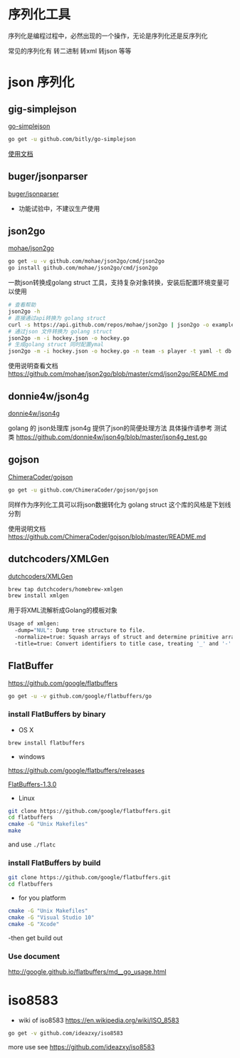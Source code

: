 # 序列化工具

序列化是编程过程中，必然出现的一个操作，无论是序列化还是反序列化

常见的序列化有 转二进制 转xml 转json 等等

# json 序列化


## gig-simplejson

[go-simplejson](https://github.com/bitly/go-simplejson)

```sh
go get -u github.com/bitly/go-simplejson
```

[使用文档](http://godoc.org/github.com/bitly/go-simplejson)

## buger/jsonparser

[buger/jsonparser](https://github.com/buger/jsonparser)

- 功能试验中，不建议生产使用

## json2go

[mohae/json2go](https://github.com/mohae/json2go)

```sh
go get -u -v github.com/mohae/json2go/cmd/json2go
go install github.com/mohae/json2go/cmd/json2go
```

一款json转换成golang struct 工具，支持复杂对象转换，安装后配置环境变量可以使用

```sh
# 查看帮助
json2go -h
# 直接通过api转换为 golang struct
curl -s https://api.github.com/repos/mohae/json2go | json2go -o example/github.go -w -a -n repo
# 通过json 文件转换为 golang struct
json2go -m -i hockey.json -o hockey.go
# 生成golang struct 同时配置ymal
json2go -m -i hockey.json -o hockey.go -n team -s player -t yaml -t db
```

使用说明查看文档 https://github.com/mohae/json2go/blob/master/cmd/json2go/README.md

## donnie4w/json4g

[donnie4w/json4g](https://github.com/donnie4w/json4g)

golang 的 json处理库
json4g 提供了json的简便处理方法
具体操作请参考 测试类 https://github.com/donnie4w/json4g/blob/master/json4g_test.go


## gojson

[ChimeraCoder/gojson](https://github.com/ChimeraCoder/gojson)

```sh
go get -u github.com/ChimeraCoder/gojson/gojson
```

同样作为序列化工具可以将json数据转化为 golang struct 这个库的风格是下划线分割

使用说明文档 https://github.com/ChimeraCoder/gojson/blob/master/README.md

## dutchcoders/XMLGen

[dutchcoders/XMLGen](https://github.com/dutchcoders/XMLGen)

```sh
brew tap dutchcoders/homebrew-xmlgen
brew install xmlgen
```

用于将XML流解析成Golang的模板对象

```sh
Usage of xmlgen:
  -dump="NUL": Dump tree structure to file.
  -normalize=true: Squash arrays of struct and determine primitive array type.
  -title=true: Convert identifiers to title case, treating '_' and '-' as word boundaries.
```


## FlatBuffer

https://github.com/google/flatbuffers

```sh
go get -u -v github.com/google/flatbuffers/go
```

### install FlatBuffers by binary

- OS X

```sh
brew install flatbuffers
```

- windows

https://github.com/google/flatbuffers/releases

[FlatBuffers-1.3.0](https://github.com/google/flatbuffers/releases/download/v1.3.0/flatc_windows_exe.zip)

- Linux

```sh
git clone https://github.com/google/flatbuffers.git
cd flatbuffers
cmake -G "Unix Makefiles"
make
```

and use `./flatc`

### install FlatBuffers by build

```sh
git clone https://github.com/google/flatbuffers.git
cd flatbuffers
```

- for you platform

```sh
cmake -G "Unix Makefiles"
cmake -G "Visual Studio 10"
cmake -G "Xcode"
```

-then get build out


### Use document

http://google.github.io/flatbuffers/md__go_usage.html

# iso8583

- wiki of iso8583 https://en.wikipedia.org/wiki/ISO_8583

```sh
go get -v github.com/ideazxy/iso8583
```

more use see https://github.com/ideazxy/iso8583

